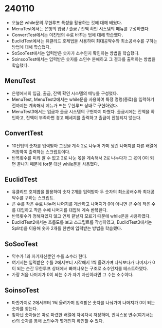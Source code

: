 # 240110
* 오늘은 while문의 무한루프 특성을 활용하는 것에 대해 배웠다.
* MenuTest에서는 은행의 입금 / 출금 / 잔액 확인 시스템의 메뉴를 구성하였다.
* ConvertTest에서는 이진법의 수로 바꾸는 법에 대해 학습했다.
* EuclidTest에서는 유클리드 호제법을 사용하여 최대공약수와 최소공배수를 구하는 방법에 대해 학습했다.
* SoSooTest에서는 입력받은 숫자가 소수인지 확인하는 방법을 학습했다.
* SoinsooTest에서는 입력받은 숫자를 소인수 분해하고 그 결과를 출력하는 방법을 학습했다.

## MenuTest
* 은행에서의 입금, 출금, 잔액 확인 시스템의 메뉴를 구성했다.
* MenuTest, MenuTest2에서는 while문을 사용하여 특정 명령(종료)을 입력하기 전까지는 계속해서 메뉴가 뜨는 무한루프 상태로 구현하였다.
* MenuTest3에서는 입금과 출금 시스템의 구현까지 마쳤다. 출금시에는 잔액을 확인하고, 잔액이 부족하면 경고 메세지를 출력하고 출금이 진행되지 않는다.

## ConvertTest
* 10진법의 숫자를 입력받아 그것을 계속 2로 나누어 가며 생긴 나머지를 다른 배열에 저장하여 출력하는 스크립트이다.
* 반복횟수를 미리 알 수 없고 2로 나눈 몫을 계속해서 2로 나누다가 그 몫이 0이 되면 끝나기 때문에 for문 대신 while문을 사용했다.

## EuclidTest
* 유클리드 호제법을 활용하여 숫자 2개를 입력받아 두 숫자의 최소공배수와 최대공약수를 구하는 스크립트.
* 큰 수를 작은 수로 나누어 나머지를 계산하고 나머지가 0이 아니면 큰 수에 작은 수를 대입하고 작은 수에 나머지를 대입해 계속 반복한다.
* 반복횟수가 정해져있지 않고 언제 끝날지 모르기 때문에 while문을 사용하였다.
* EuclidTest2에서는 흐름도를 보고 스크립트를 작성하였고, EuclidTest3에서는 Split()을 이용해 숫자 2개를 한번에 입력받는 방법을 학습했다.

## SoSooTest
* 약수가 1과 자기자신뿐인 수를 소수라 한다.
* 여기서는 입력받은 수를 2에서부터 시작해서 1씩 올려가며 나눠보다가 나머지가 0이 되는 순간 무한루프 상태에서 빠져나오는 구조로 소수인지를 테스트하였다.
* 가장 처음 나머지가 0이 되는 수가 자기 자신이라면 그 수는 소수이다.

## SoinsoTest
* 마찬가지로 2에서부터 1씩 올려가며 입력받은 숫자를 나눠가며 나머지가 0이 되는 숫자를 찾는다.
* 찾아낸 숫자들은 따로 마련한 배열에 차곡차곡 저장하며, 인덱스용 변수(여기서는 c)의 숫자를 통해 소인수가 몇개인지 확인할 수 있다.
